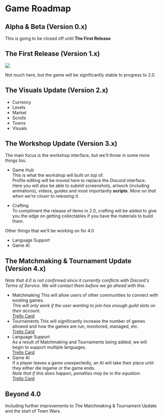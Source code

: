 # Game Roadmap

## Alpha & Beta (Version 0.x)

This is going to be closed off until **The First Release**

## The First Release (Version 1.x)

![](https://media0.giphy.com/media/YPIrsRqqO7oB2/giphy.gif)

Not much here, but the game will be significantly stable to progress to 2.0.

## The Visuals Update (Version 2.x)

- Currency
- Levels
- Market
- Scrolls
- Towns
- Visuals

## The Workshop Update (Version 3.x)

The main focus is the workshop interface, but we'll throw in some more things too.

- Game Hub  
This is what the workshop will built on top of.  
Profile editing will be moved here to replace the Discord interface.  
Here you will also be able to submit screenshots, artwork (including animations), videos, guides and most importantly **scripts**. 
*More on that when we're closer to releasing it.*

- Crafting  
To compliment the release of items in 2.0, crafting will be added to give you the edge on getting collectables if you have the materials to build them.

Other things that we'll be working on for 4.0

- Language Support
- Game AI

## The Matchmaking & Tournament Update (Version 4.x)

*Note that 4.0 is not confirmed since it currently conflicts with Discord's Terms of Service. We will contact them before we go ahead with this.*

- Matchmaking
This will allow users of other communities to connect with existing games.  
*This will only work if the user wanting to join has enough guild slots on their account.*  
[Trello Card](https://trello.com/c/JINYLkVk/6-matchmaking)
- Tournaments
This will significantly increase the number of games allowed and how the games are run, monitored, managed, etc.  
[Trello Card](https://trello.com/c/fsevcIg9/26-tournaments)
- Language Support  
As a result of Matchmaking and Tournaments being added, we will begin to support multiple languages.  
[Trello Card](https://trello.com/c/HhNZPaHD/23-language-support)
- Game AI  
If a player leaves a game unexpectedly, an AI will take their place until they either die ingame or the game ends.  
*Note that if this does happen, penalties may be in the equation.*  
[Trello Card](https://trello.com/c/44OaH8X9/34-game-ai)

## Beyond 4.0

Including further improvements to The Matchmaking & Tournament Update and the start of Town Wars.
